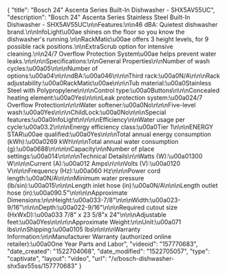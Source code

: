 {
    "title": "Bosch 24\" Ascenta Series Built-In Dishwasher - SHX5AV55UC",
    "description": "Bosch 24\" Ascenta Series Stainless Steel Built-In Dishwasher - SHX5AV55UC\n\nFeatures:\n\n46 dBA: Quietest dishwasher brand.\n\nInfoLight\u00ae shines on the floor so you know the dishwasher's running.\n\nRackMatic\u00ae offers 3 height levels, for 9 possible rack positions.\n\nExtraScrub option for intensive cleaning.\n\n24\/7 Overflow Protection System\u00ae helps prevent water leaks.\n\n\n\nSpecifications:\n\nGeneral Properties\n\nNumber of wash cycles:\u00a05\n\n\nNumber of options:\u00a04\n\n\ndBA:\u00a046\n\n\nThird rack:\u00a0N\/A\n\n\nRack adjustability:\u00a0RackMatic\u00ae\n\n\nTub material:\u00a0Stainless Steel with Polypropylene\n\n\nControl type:\u00a0Buttons\n\n\nConcealed heating element:\u00a0Yes\n\n\nLeak protection system:\u00a024\/7 Overflow Protection\n\n\nWater softener:\u00a0No\n\n\nFive-level wash:\u00a0Yes\n\n\nChildLock:\u00a0No\n\n\nSpecial features:\u00a0InfoLight\n\n\n\nEfficiency\n\nWater usage per cycle:\u00a03.2\n\n\nEnergy efficiency class:\u00a0Tier 1\n\n\nENERGY STAR\u00ae qualified:\u00a0Yes\n\n\nTotal annual energy consumption (kWh):\u00a0269 kWh\n\n\nTotal annual water consumption (g):\u00a0688\n\n\n\nCapacity\n\nNumber of place settings:\u00a014\n\n\n\nTechnical Details\n\nWatts (W):\u00a01300 W\n\n\nCurrent (A):\u00a012 Amps\n\n\nVolts (V):\u00a0120 V\n\n\nFrequency (Hz):\u00a060 Hz\n\n\nPower cord length:\u00a0N\/A\n\n\nMinimum water pressure (lb\/sin):\u00a015\n\n\nLength inlet hose (in):\u00a0N\/A\n\n\nLength outlet hose (in):\u00a090.5\"\n\n\n\nApproximate Dimensions:\n\nHeight:\u00a033-7\/8\"\n\n\nWidth:\u00a023-9\/16\"\n\n\nDepth:\u00a022-9\/16\"\n\n\nRequired cutout size (HxWxD):\u00a033 7\/8\" x 23 5\/8\"x 24\"\n\n\nAdjustable feet:\u00a0Yes\n\n\n\nApproximate Weight:\n\nUnit:\u00a071 lbs\n\nShipping:\u00a0105 lbs\n\n\n\nWarranty Information:\n\nManufacturer Warranty (authorized online retailer):\u00a0One Year Parts and Labor",
    "videoid": "157770683",
    "date_created": "1522704068",
    "date_modified": "1522705057",
    "type": "captivate",
    "layout": "video",
    "url": "\/v\/bosch-dishwasher-shx5av55ss\/157770683"
}